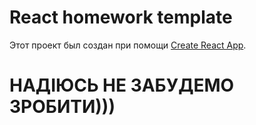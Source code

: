 # React homework template

Этот проект был создан при помощи [Create React App](https://github.com/facebook/create-react-app).

# НАДІЮСЬ НЕ ЗАБУДЕМО ЗРОБИТИ)))
